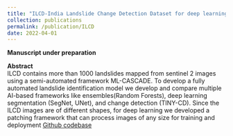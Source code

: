 ```yaml
---
title: "ILCD-India Landslide Change Detection Dataset for deep learning applications in landslide detection"
collection: publications
permalink: /publication/ILCD
date: 2022-04-01
---
```

<b>Manuscript under preparation</b>


<b>Abstract</b>  
ILCD contains more than 1000 landslides mapped from sentinel 2 images using a semi-automated framework ML-CASCADE. To develop a fully automated landslide identification model we develop and compare multiple AI-based frameworks like ensembles(Random Forests), deep learning segmentation (SegNet, UNet), and change detection (TINY-CD). Since the ILCD images are of different shapes, for deep learning we developed a patching framework that can process images of any size for training and deployment
[Github codebase](https://github.com/der-knight/Deep-Learning-floods)

